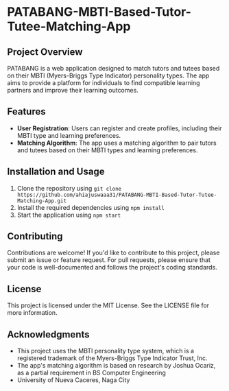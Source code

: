 # PATABANG-MBTI-Based-Tutor-Tutee-Matching-App

## Project Overview

PATABANG is a web application designed to match tutors and tutees based on their MBTI (Myers-Briggs Type Indicator) personality types. The app aims to provide a platform for individuals to find compatible learning partners and improve their learning outcomes.

## Features

*   **User  Registration**: Users can register and create profiles, including their MBTI type and learning preferences.
*   **Matching Algorithm**: The app uses a matching algorithm to pair tutors and tutees based on their MBTI types and learning preferences.

## Installation and Usage

1.  Clone the repository using `git clone https://github.com/ahiajuswaaa31/PATABANG-MBTI-Based-Tutor-Tutee-Matching-App.git`
2.  Install the required dependencies using `npm install`
3.  Start the application using `npm start`

## Contributing

Contributions are welcome! If you'd like to contribute to this project, please submit an issue or feature request. For pull requests, please ensure that your code is well-documented and follows the project's coding standards.

## License

This project is licensed under the MIT License. See the LICENSE file for more information.

## Acknowledgments

*   This project uses the MBTI personality type system, which is a registered trademark of the Myers-Briggs Type Indicator Trust, Inc.
*   The app's matching algorithm is based on research by Joshua Ocariz, as a partial requirement in BS Computer Engineering
*   University of Nueva Caceres, Naga City
